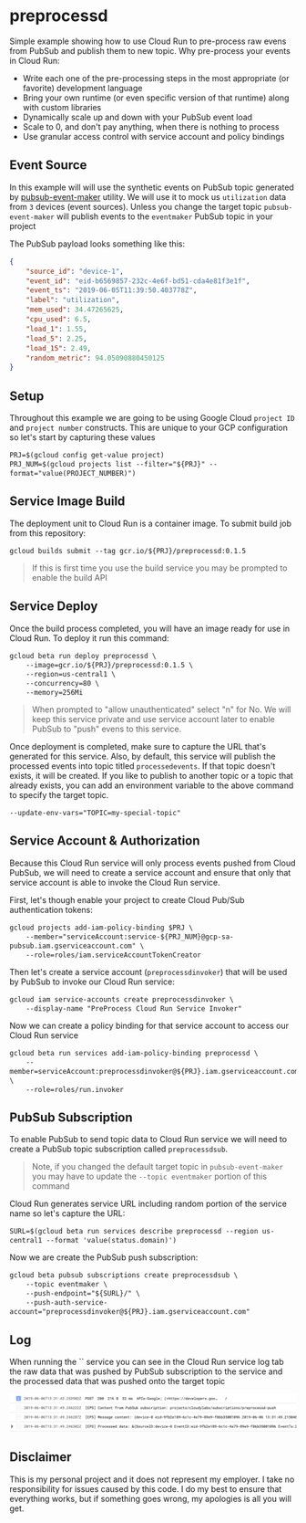 # preprocessd

Simple example showing how to use Cloud Run to pre-process raw evens from PubSub and publish them to new topic. Why pre-process your events in Cloud Run:

* Write each one of the pre-processing steps in the most appropriate (or favorite) development language
* Bring your own runtime (or even specific version of that runtime) along with custom libraries
* Dynamically scale up and down with your PubSub event load
* Scale to 0, and don't pay anything, when there is nothing to process
* Use granular access control with service account and policy bindings

## Event Source

In this example will will use the synthetic events on PubSub topic generated by [pubsub-event-maker](https://github.com/mchmarny/pubsub-event-maker) utility. We will use it to mock us `utilization` data from `3` devices (event sources). Unless you change the target topic `pubsub-event-maker` will publish events to the `eventmaker` PubSub topic in your project

The PubSub payload looks something like this:

```json
{
    "source_id": "device-1",
    "event_id": "eid-b6569857-232c-4e6f-bd51-cda4e81f3e1f",
    "event_ts": "2019-06-05T11:39:50.403778Z",
    "label": "utilization",
    "mem_used": 34.47265625,
    "cpu_used": 6.5,
    "load_1": 1.55,
    "load_5": 2.25,
    "load_15": 2.49,
    "random_metric": 94.05090880450125
}
```

## Setup

Throughout this example we are going to be using Google Cloud `project ID` and `project number` constructs. This are unique to your GCP configuration so let's start by capturing these values

```shell
PRJ=$(gcloud config get-value project)
PRJ_NUM=$(gcloud projects list --filter="${PRJ}" --format="value(PROJECT_NUMBER)")
```

## Service Image Build

The deployment unit to Cloud Run is a container image. To submit build job from this repository:

```shell
gcloud builds submit --tag gcr.io/${PRJ}/preprocessd:0.1.5
```

> If this is first time you use the build service you may be prompted to enable the build API

## Service Deploy

Once the build process completed, you will have an image ready for use in Cloud Run. To deploy it run this command:

```shell
gcloud beta run deploy preprocessd \
	--image=gcr.io/${PRJ}/preprocessd:0.1.5 \
	--region=us-central1 \
	--concurrency=80 \
	--memory=256Mi
```

> When prompted to "allow unauthenticated" select "n" for No. We will keep this service private and use service account later to enable PubSub to "push" evens to this service.

Once deployment is completed, make sure to capture the URL that's generated for this service. Also, by default, this service will publish the processed events into topic titled `processedevents`. If that topic doesn't exists, it will be created. If you like to publish to another topic or a topic that already exists, you can add an environment variable to the above command to specify the target topic.

```shell
--update-env-vars="TOPIC=my-special-topic"
```

## Service Account & Authorization

Because this Cloud Run service will only process events pushed from Cloud PubSub, we will need to create a service account and ensure that only that service account is able to invoke the Cloud Run service.

First, let's though enable your project to create Cloud Pub/Sub authentication tokens:

```shell
gcloud projects add-iam-policy-binding $PRJ \
    --member="serviceAccount:service-${PRJ_NUM}@gcp-sa-pubsub.iam.gserviceaccount.com" \
    --role=roles/iam.serviceAccountTokenCreator
```

Then let's create a service account (`preprocessdinvoker`) that will be used by PubSub to invoke our Cloud Run service:

```shell
gcloud iam service-accounts create preprocessdinvoker \
    --display-name "PreProcess Cloud Run Service Invoker"
```

Now we can create a policy binding for that service account to access our Cloud Run service

```shell
gcloud beta run services add-iam-policy-binding preprocessd \
	--member=serviceAccount:preprocessdinvoker@${PRJ}.iam.gserviceaccount.com \
	--role=roles/run.invoker
```

## PubSub Subscription

To enable PubSub to send topic data to Cloud Run service we will need to create a PubSub topic subscription called `preprocessdsub`.

> Note, if you changed the default target topic in `pubsub-event-maker` you may have to update the `--topic eventmaker` portion of this command

Cloud Run generates service URL including random portion of the service name so let's capture the URL:

```shell
SURL=$(gcloud beta run services describe preprocessd --region us-central1 --format 'value(status.domain)')
```

Now we are create the PubSub push subscription:

```shell
gcloud beta pubsub subscriptions create preprocessdsub \
	--topic eventmaker \
	--push-endpoint="${SURL}/" \
	--push-auth-service-account="preprocessdinvoker@${PRJ}.iam.gserviceaccount.com"
```

## Log

When running the `` service you can see in the Cloud Run service log tab the raw data that was pushed by PubSub subscription to the service and the processed data that was pushed onto the target topic

<img src="images/log.png" alt="Cloud Run Log">

## Disclaimer

This is my personal project and it does not represent my employer. I take no responsibility for issues caused by this code. I do my best to ensure that everything works, but if something goes wrong, my apologies is all you will get.



